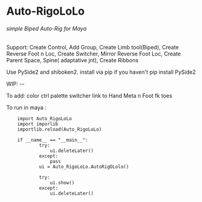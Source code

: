 # Auto-RigoLoLo
###### simple Biped Auto-Rig for Maya 


Support: Create Control, Add Group, Create Limb tool(Biped), Create Reverse Foot n Loc,
        Create Switcher, Mirror Reverse Foot Loc, Create Parent Space, Spine( adaptative jnt), Create Ribbons

Use PySide2 and shiboken2. install via pip if you haven't
pip install PySide2 

WIP: --

To add: color ctrl palette
        switcher link to Hand Meta
                n Foot fk toes
            

To run in maya : 

        import Auto_RigoLoLo
        import imporlib
        importlib.reload(Auto_RigoLoLo)

        if __name__ == "__main__":
                try:
                    ui.deleteLater()
                except:
                    pass
                ui = Auto_RigoLoLo.AutoRigOLolo()

                try:
                    ui.show()
                except:
                    ui.deleteLater()

